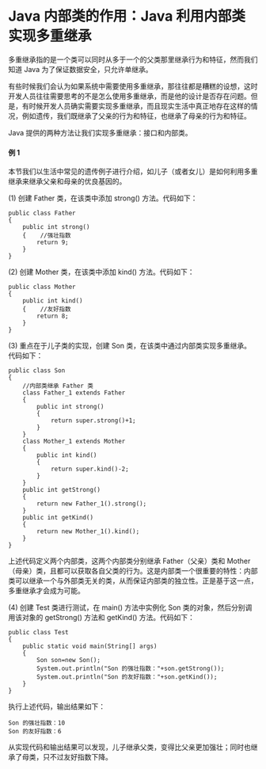# Java 内部类的作用：Java 利用内部类实现多重继承

多重继承指的是一个类可以同时从多于一个的父类那里继承行为和特征，然而我们知道 Java 为了保证数据安全，只允许单继承。

有些时候我们会认为如果系统中需要使用多重继承，那往往都是糟糕的设想，这时开发人员往往需要思考的不是怎么使用多重继承，而是他的设计是否存在问题。但是，有时候开发人员确实需要实现多重继承，而且现实生活中真正地存在这样的情况，例如遗传，我们既继承了父亲的行为和特征，也继承了母亲的行为和特征。

Java 提供的两种方法让我们实现多重继承：接口和内部类。

#### 例 1

本节我们以生活中常见的遗传例子进行介绍，如儿子（或者女儿）是如何利用多重继承来继承父亲和母亲的优良基因的。

(1) 创建 Father 类，在该类中添加 strong() 方法。代码如下：

```
public class Father
{
    public int strong()
    {    //强壮指数
        return 9;
    }
}
```

(2) 创建 Mother 类，在该类中添加 kind() 方法。代码如下：

```
public class Mother
{
    public int kind()
    {    //友好指数
        return 8;
    }
}
```

(3) 重点在于儿子类的实现，创建 Son 类，在该类中通过内部类实现多重继承。代码如下：

```
public class Son
{
    //内部类继承 Father 类
    class Father_1 extends Father
    {
        public int strong()
        {
            return super.strong()+1;
        }
    }
    class Mother_1 extends Mother
    {
        public int kind()
        {
            return super.kind()-2;
        }
    }
    public int getStrong()
    {
        return new Father_1().strong();
    }
    public int getKind()
    {
        return new Mother_1().kind();
    }
}
```

上述代码定义两个内部类，这两个内部类分别继承 Father（父亲）类和 Mother（母亲）类，且都可以获取各自父类的行为。这是内部类一个很重要的特性：内部类可以继承一个与外部类无关的类，从而保证内部类的独立性。正是基于这一点，多重继承才会成为可能。

(4) 创建 Test 类进行测试，在 main() 方法中实例化 Son 类的对象，然后分别调用该对象的 getStrong() 方法和 getKind() 方法。代码如下：

```
public class Test
{
    public static void main(String[] args)
    {
        Son son=new Son();
        System.out.println("Son 的强壮指数："+son.getStrong());
        System.out.println("Son 的友好指数："+son.getKind());
    }
}
```

执行上述代码，输出结果如下：

```
Son 的强壮指数：10
Son 的友好指数：6
```

从实现代码和输出结果可以发现，儿子继承父类，变得比父亲更加强壮；同时也继承了母类，只不过友好指数下降。